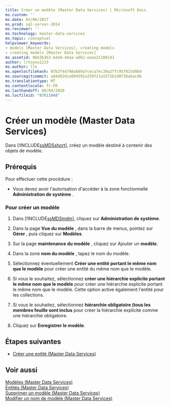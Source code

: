 ```yaml
---
title: Créer un modèle (Master Data Services) | Microsoft Docs
ms.custom: ''
ms.date: 03/06/2017
ms.prod: sql-server-2014
ms.reviewer: ''
ms.technology: master-data-services
ms.topic: conceptual
helpviewer_keywords:
- models [Master Data Services], creating models
- creating models [Master Data Services]
ms.assetid: 9bb3b3b3-bde8-44aa-ad62-eaae21188141
author: lrtoyou1223
ms.author: lle
ms.openlocfilehash: 07b2f44798a689a7ceca7ec39a2ffc95f015d9b9
ms.sourcegitcommit: ad4d92dce894592a259721a1571b1d8736abacdb
ms.translationtype: MT
ms.contentlocale: fr-FR
ms.lasthandoff: 08/04/2020
ms.locfileid: "87611848"
---
```

# <a name="create-a-model-master-data-services"></a>Créer un modèle (Master Data Services)
  Dans [!INCLUDE[ssMDSshort](../includes/ssmdsshort-md.md)], créez un modèle destiné à contenir des objets de modèle.  
  
## <a name="prerequisites"></a>Prérequis  
 Pour effectuer cette procédure :  
  
-   Vous devez avoir l'autorisation d'accéder à la zone fonctionnelle **Administration de système** .  
  
### <a name="to-create-a-model"></a>Pour créer un modèle  
  
1.  Dans [!INCLUDE[ssMDSmdm](../includes/ssmdsmdm-md.md)], cliquez sur **Administration de système**.  
  
2.  Dans la page **Vue du modèle** , dans la barre de menus, pointez sur **Gérer** , puis cliquez sur **Modèles**.  
  
3.  Sur la page **maintenance du modèle** , cliquez sur Ajouter un **modèle**.  
  
4.  Dans la zone **nom du modèle** , tapez le nom du modèle.  
  
5.  Sélectionnez éventuellement **Créer une entité portant le même nom que le modèle** pour créer une entité du même nom que le modèle.  
  
6.  Si vous le souhaitez, sélectionnez **créer une hiérarchie explicite portant le même nom que le modèle** pour créer une hiérarchie explicite portant le même nom que le modèle. Cette option active également l'entité pour les collections.  
  
7.  Si vous le souhaitez, sélectionnez **hiérarchie obligatoire (tous les membres feuille sont inclus** pour créer la hiérarchie explicite comme une hiérarchie obligatoire.  
  
8.  Cliquez sur **Enregistrer le modèle**.  
  
## <a name="next-steps"></a>Étapes suivantes  
  
-   [Créer une entité &#40;Master Data Services&#41;](create-an-entity-master-data-services.md)  
  
## <a name="see-also"></a>Voir aussi  
 [Modèles &#40;Master Data Services&#41;](../../2014/master-data-services/models-master-data-services.md)   
 [Entités &#40;Master Data Services&#41;](../../2014/master-data-services/entities-master-data-services.md)   
 [Supprimer un modèle &#40;Master Data Services&#41;](../../2014/master-data-services/delete-a-model-master-data-services.md)   
 [Modifier un nom de modèle &#40;Master Data Services&#41;](../../2014/master-data-services/change-a-model-name-master-data-services.md)  
  
  
